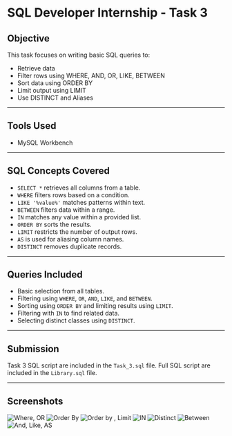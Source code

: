 # SQL Developer Internship - Task 3

## Objective
This task focuses on writing basic SQL queries to:
- Retrieve data
- Filter rows using WHERE, AND, OR, LIKE, BETWEEN
- Sort data using ORDER BY
- Limit output using LIMIT
- Use DISTINCT and Aliases

---

## Tools Used
- MySQL Workbench

---

## SQL Concepts Covered
- `SELECT *` retrieves all columns from a table.
- `WHERE` filters rows based on a condition.
- `LIKE '%value%'` matches patterns within text.
- `BETWEEN` filters data within a range.
- `IN` matches any value within a provided list.
- `ORDER BY` sorts the results.
- `LIMIT` restricts the number of output rows.
- `AS` is used for aliasing column names.
- `DISTINCT` removes duplicate records.

---

## Queries Included
- Basic selection from all tables.
- Filtering using `WHERE`, `OR`, `AND`, `LIKE`, and `BETWEEN`.
- Sorting using `ORDER BY` and limiting results using `LIMIT`.
- Filtering with `IN` to find related data.
- Selecting distinct classes using `DISTINCT`.

---

## Submission
Task 3 SQL script are included in the `Task_3.sql` file.
Full SQL script are included in the `Library.sql` file.

---


## Screenshots
![Where, OR](https://github.com/user-attachments/assets/2d11e17f-0b1f-46b0-b073-e2ae5b76c79c)
![Order By](https://github.com/user-attachments/assets/1bd5e3fd-e5f4-4775-a321-157cd9548c11)
![Order by , Limit](https://github.com/user-attachments/assets/65d016c7-2fc2-4b2c-bbd8-75cf34929470)
![IN](https://github.com/user-attachments/assets/5eea0802-27f5-4f61-9129-e32fd087f346)
![Distinct](https://github.com/user-attachments/assets/1972d046-8e5f-4c39-95d8-212a517d1a18)
![Between](https://github.com/user-attachments/assets/0dd6d8d6-8410-45aa-a7c5-b8abf9d3a687)
![And, Like, AS](https://github.com/user-attachments/assets/91e5293f-9677-4e69-a9e1-086ca9fac885)
